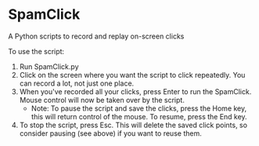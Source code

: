 # SpamClick
A Python scripts to record and replay on-screen clicks

To use the script:
1. Run SpamClick.py
2. Click on the screen where you want the script to click repeatedly. You can record a lot, not just one place.
3. When you've recorded all your clicks, press Enter to run the SpamClick. Mouse control will now be taken over by the script.
   - Note: To pause the script and save the clicks, press the Home key, this will return control of the mouse. To resume, press the End key.
4. To stop the script, press Esc. This will delete the saved click points, so consider pausing (see above) if you want to reuse them.
